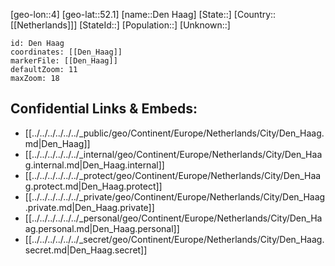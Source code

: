 ﻿---
location: [52.1,4]
mapzoom: [7,12] 
mapmarker: city 
type: City
tags:
- geo/City


SpocWebEntityId: 29748
isDeleted: false
confidential: public

---
[geo-lon::4]
[geo-lat::52.1]
[name::Den Haag]
[State::]
[Country::[[Netherlands]]]
[StateId::]
[Population::]
[Unknown::]


```leaflet
id: Den Haag
coordinates: [[Den_Haag]]
markerFile: [[Den_Haag]]
defaultZoom: 11 
maxZoom: 18
```


## Confidential Links & Embeds: 
- [[../../../../../../_public/geo/Continent/Europe/Netherlands/City/Den_Haag.md|Den_Haag]] 
- [[../../../../../../_internal/geo/Continent/Europe/Netherlands/City/Den_Haag.internal.md|Den_Haag.internal]] 
- [[../../../../../../_protect/geo/Continent/Europe/Netherlands/City/Den_Haag.protect.md|Den_Haag.protect]] 
- [[../../../../../../_private/geo/Continent/Europe/Netherlands/City/Den_Haag.private.md|Den_Haag.private]] 
- [[../../../../../../_personal/geo/Continent/Europe/Netherlands/City/Den_Haag.personal.md|Den_Haag.personal]] 
- [[../../../../../../_secret/geo/Continent/Europe/Netherlands/City/Den_Haag.secret.md|Den_Haag.secret]] 
